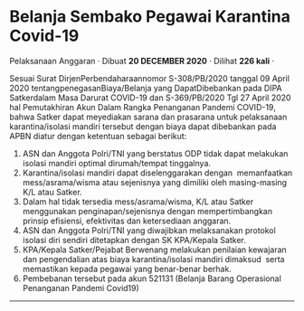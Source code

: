 Belanja Sembako Pegawai Karantina Covid-19
==========================================

Pelaksanaan Anggaran · Dibuat **20 DECEMBER 2020** · Dilihat **226 kali** ·

Sesuai Surat DirjenPerbendaharaannomor S-308/PB/2020 tanggal 09 April 2020 tentangpenegasanBiaya/Belanja yang DapatDibebankan pada DIPA Satkerdalam Masa Darurat COVID-19 dan S-369/PB/2020 Tgl 27 April 2020 hal Pemutakhiran Akun Dalam Rangka Penanganan Pandemi COVID-19, bahwa Satker dapat meyediakan sarana dan prasarana untuk pelaksanaan karantina/isolasi mandiri tersebut dengan biaya dapat dibebankan pada APBN diatur dengan ketentuan sebagai berikut:

1.  ASN dan Anggota Polri/TNI yang berstatus ODP tidak dapat melakukan isolasi mandiri optimal dirumah/tempat tinggalnya.
2.  Karantina/isolasi mandiri dapat diselenggarakan dengan  memanfaatkan mess/asrama/wisma atau sejenisnya yang dimiliki oleh masing-masing K/L atau Satker.
3.  Dalam hal tidak tersedia mess/asrama/wisma, K/L atau Satker menggunakan penginapan/sejenisnya dengan mempertimbangkan prinsip efisiensi, efektivitas dan ketersediaan anggaran.
4.  ASN dan Anggota Polri/TNI yang diwajibkan melaksanakan protokol isolasi diri sendiri ditetapkan dengan SK KPA/Kepala Satker.
5.  KPA/Kepala Satker/Pejabat Berwenang melakukan penilaian kewajaran dan pengendalian atas biaya karantina/isolasi mandiri dimaksud  serta memastikan kepada pegawai yang benar-benar berhak.
6.  Pembebanan tersebut pada akun 521131 (Belanja Barang Operasional Penanganan Pandemi Covid19)

  

  
  
  

* * *